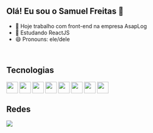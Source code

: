 ## Olá! Eu sou o Samuel Freitas 👋

- 🔭 Hoje trabalho com front-end na empresa AsapLog
- 🌱 Estudando ReactJS
- 😄 Pronouns: ele/dele

<div style="display: inline_block"><br>
  <h2>Tecnologias</h2>
  <img align="center" height="30" width="30" src="https://cdn.jsdelivr.net/gh/devicons/devicon/icons/html5/html5-original.svg" />
  <img align="center" height="30" width="30" src="https://cdn.jsdelivr.net/gh/devicons/devicon/icons/css3/css3-original.svg" />
  <img align="center" height="30" width="30" src="https://cdn.jsdelivr.net/gh/devicons/devicon/icons/sass/sass-original.svg" />       
  <img align="center" height="30" width="30" src="https://cdn.jsdelivr.net/gh/devicons/devicon/icons/figma/figma-original.svg" />
  <img align="center" height="30" width="30" src="https://cdn.jsdelivr.net/gh/devicons/devicon/icons/gimp/gimp-original.svg" />
  <img align="center" height="30" width="30" src="https://cdn.jsdelivr.net/gh/devicons/devicon/icons/photoshop/photoshop-plain.svg" />
  <img align="center" height="30" width="30" src="https://cdn.jsdelivr.net/gh/devicons/devicon/icons/javascript/javascript-original.svg" />
  <img align="center" height="30" width="30" src="https://cdn.jsdelivr.net/gh/devicons/devicon/icons/wordpress/wordpress-original.svg" />
                                      
</div>

##

<div>
  <h2>Redes</h2>
  <a href="https://www.linkedin.com/in/samuel-freitas-944288180/"><img src="https://img.shields.io/badge/LinkedIn-0077B5?style=for-the-badge&logo=linkedin&logoColor=white"></a>
</div>

